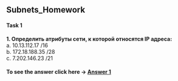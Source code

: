 ## Subnets_Homework

#### Task 1
**1. Определить атрибуты сети, к которой относятся IP адреса:**<br/>
a. 10.13.112.17 /16 <br/>
b. 172.18.188.35 /28 <br/>
c. 7.202.146.23 /21 <br/>
#### To see the answer click here -> [Answer 1](https://github.com/MikeBakinovski/DevOps_Fundamentals/blob/main/01%20Subnets_Homework/Task_1/README.m)
